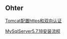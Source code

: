 ## Ohter
[Tomcat配置https和双向认证](https://github.com/kevin4908/LearningRecord/tree/master/other/Tomcat添加双向认证.md)

[MySqlServer5.7.18安装流程](https://github.com/kevin4908/LearningRecord/tree/master/other/MySqlServer5.7.18安装流程.md)
